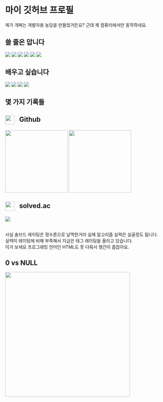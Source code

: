 # 마이 깃허브 프로필

제가 개쩌는 개발자용 농담을 만들었거든요? 근데 제 컴퓨터에서만 동작하네요.

## 쓸 줄은 압니다

<img src="https://img.shields.io/badge/cmake-064F8C?style=for-the-badge&logo=cmake&logoColor=white"> <img src="https://img.shields.io/badge/c++-00599C?style=for-the-badge&logo=c%2B%2B&logoColor=white"> <img src="https://img.shields.io/badge/c-A8B9CC?style=for-the-badge&logo=c&logoColor=white"> <img src="https://img.shields.io/badge/git-F05032?style=for-the-badge&logo=git&logoColor=white"> <img src="https://img.shields.io/badge/docker-2496ED?style=for-the-badge&logo=docker&logoColor=white"> <img src="https://img.shields.io/badge/ubuntu-E95420?style=for-the-badge&logo=ubuntu&logoColor=white">

## 배우고 싶습니다

<img src="https://img.shields.io/badge/flutter-02569B?style=for-the-badge&logo=flutter&logoColor=white"> <img src="https://img.shields.io/badge/go-00ADD8?style=for-the-badge&logo=go&logoColor=white"> <img src="https://img.shields.io/badge/python-3776AB?style=for-the-badge&logo=python&logoColor=white"> <img src="https://img.shields.io/badge/rust-000000?style=for-the-badge&logo=rust&logoColor=white">

## 몇 가지 기록들

<div>
  <h2>
    <picture>
      <source media="(prefers-color-scheme: dark)" srcset="https://cdn.simpleicons.org/github/white">
      <source media="(prefers-color-scheme: light)" srcset="https://cdn.simpleicons.org/github/black">
      <img src="https://cdn.simpleicons.org/github/black" width="30" height="30" style="vertical-align: middle; margin-right: 10px;">
    </picture>
    Github
  </h2>
  <img align="center" src="https://github-readme-stats.vercel.app/api?username=Azruine&langs_count=10&bg_color=45,C33764,1D2671&title_color=ffffff&text_color=ffffff&hide_border=False" height="200">
  
  <img align="center" src="https://github-readme-stats.vercel.app/api/top-langs/?username=Azruine&layout=compact&langs_count=10&bg_color=45,C33764,1D2671&title_color=ffffff&text_color=ffffff&hide_border=False" height="200">
  <h2>
    <img src="https://static.solved.ac/logo.svg" width="30" height="30" style="vertical-align: middle; margin-right: 10px;">
    solved.ac
  </h2>
  <img src="http://mazassumnida.wtf/api/generate_badge?boj=azruine">
  <p>
    <br>
    사실 솔브드 레이팅은 정수론으로 날먹한거라 실제 알고리즘 실력은 실골정도 됩니다.
    <br>
    실력이 레이팅에 비해 부족해서 지금은 태그 레이팅을 올리고 있습니다.
    <br>
    이거 보세요 프로그래밍 언어인 HTML도 못 다뤄서 행간이 좁잖아요.
  </p>
</div>

## 0 vs NULL
<img src="https://qph.cf2.quoracdn.net/main-qimg-aa3d577b44073ab39e9781a72f51c0a4-pjlq" width=400>




<!--
**Azruine/Azruine** is a ✨ _special_ ✨ repository because its `README.md` (this file) appears on your GitHub profile.

Here are some ideas to get you started:

- 🔭 I’m currently working on ...
- 🌱 I’m currently learning ...
- 👯 I’m looking to collaborate on ...
- 🤔 I’m looking for help with ...
- 💬 Ask me about ...
- 📫 How to reach me: ...
- 😄 Pronouns: ...
- ⚡ Fun fact: ...
-->
